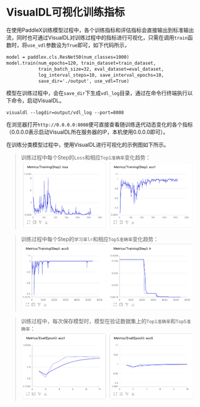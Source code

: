 # VisualDL可视化训练指标
在使用PaddleX训练模型过程中，各个训练指标和评估指标会直接输出到标准输出流，同时也可通过VisualDL对训练过程中的指标进行可视化，只需在调用`train`函数时，将`use_vdl`参数设为`True`即可，如下代码所示，
```
model = paddlex.cls.ResNet50(num_classes=1000)
model.train(num_epochs=120, train_dataset=train_dataset,
            train_batch_size=32, eval_dataset=eval_dataset,
            log_interval_steps=10, save_interval_epochs=10,
            save_dir='./output', use_vdl=True)
```

模型在训练过程中，会在`save_dir`下生成`vdl_log`目录，通过在命令行终端执行以下命令，启动VisualDL。
```
visualdl --logdir=output/vdl_log --port=8008
```
在浏览器打开`http://0.0.0.0:8008`便可直接查看随训练迭代动态变化的各个指标（0.0.0.0表示启动VisualDL所在服务器的IP，本机使用0.0.0.0即可）。

在训练分类模型过程中，使用VisualDL进行可视化的示例图如下所示。

> 训练过程中每个Step的`Loss`和相应`Top1准确率`变化趋势：
![](../../images/vdl1.jpg)

> 训练过程中每个Step的`学习率lr`和相应`Top5准确率`变化趋势：
![](../../images/vdl2.jpg)

> 训练过程中，每次保存模型时，模型在验证数据集上的`Top1准确率`和`Top5准确率`：
![](../../images/vdl3.jpg)
